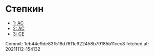 # Степкин
- [1: AC](1.md)
- [2: AC](2.md)
- [3: CE](3.md)

Commit: 1eb44e9de83f518d7611c922458b79185b11cec8
 fetched at: 20211112-154132
